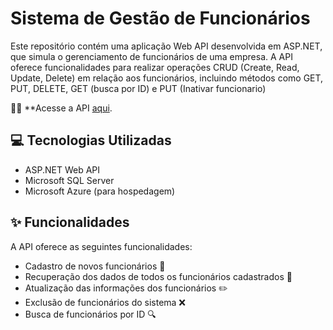 # Sistema de Gestão de Funcionários

Este repositório contém uma aplicação Web API desenvolvida em ASP.NET, que simula o gerenciamento de funcionários de uma empresa. A API oferece funcionalidades para realizar operações CRUD (Create, Read, Update, Delete) em relação aos funcionários, incluindo métodos como GET, PUT, DELETE, GET (busca por ID) e PUT (Inativar funcionario)

👨‍💼 **Acesse a API [aqui](https://webapifuncionarios.azurewebsites.net/swagger/).

## 💻 Tecnologias Utilizadas

- ASP.NET Web API
- Microsoft SQL Server
- Microsoft Azure (para hospedagem)

## ✨ Funcionalidades

A API oferece as seguintes funcionalidades:

- Cadastro de novos funcionários 📝
- Recuperação dos dados de todos os funcionários cadastrados 👀
- Atualização das informações dos funcionários ✏️
- Exclusão de funcionários do sistema ❌
- Busca de funcionários por ID 🔍

